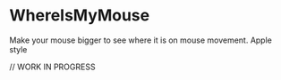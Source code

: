 # WhereIsMyMouse
Make your mouse bigger to see where it is on mouse movement. Apple style


// WORK IN PROGRESS
